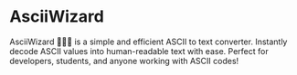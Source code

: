 # AsciiWizard

AsciiWizard 🧙‍♂️✨ is a simple and efficient ASCII to text converter. Instantly decode ASCII values into human-readable text with ease. Perfect for developers, students, and anyone working with ASCII codes!
